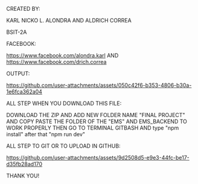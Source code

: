 CREATED BY:

KARL NICKO L. ALONDRA AND ALDRICH CORREA

BSIT-2A

FACEBOOK:

https://www.facebook.com/alondra.karl AND https://www.facebook.com/drich.correa

OUTPUT:

https://github.com/user-attachments/assets/050c42f6-b353-4806-b30a-1e6fca362a04

ALL STEP WHEN YOU DOWNLOAD THIS FILE:

DOWNLOAD THE ZIP AND ADD NEW FOLDER NAME "FINAL PROJECT" AND COPY PASTE THE FOLDER OF THE "EMS" AND EMS_BACKEND TO WORK PROPERLY THEN GO TO TERMINAL GITBASH AND type "npm install" after that "npm run dev"

ALL STEP TO GIT OR TO UPLOAD IN GITHUB:

https://github.com/user-attachments/assets/9d2508d5-e9e3-44fc-be17-d35fb28ad170






THANK YOU!
